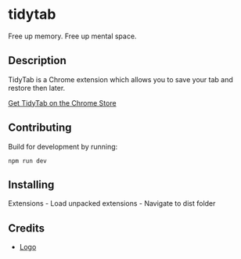 # tidytab

Free up memory. Free up mental space.

## Description

TidyTab is a Chrome extension which allows you to save your tab and restore then later.

[Get TidyTab on the Chrome Store](https://chrome.google.com/webstore/detail/tidytab/lkglfdjcamhjoggmabobhggmpfjhccff/related?authuser=1)

## Contributing

Build for development by running:

```
npm run dev
```

## Installing

Extensions - Load unpacked extensions - Navigate to dist folder

## Credits

- [Logo](https://thenounproject.com/search/?q=broom&i=568623)
